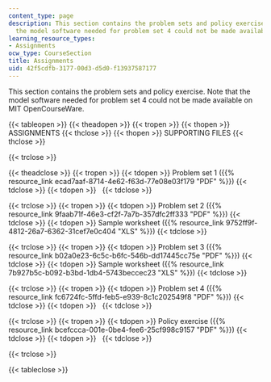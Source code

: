 ```yaml
---
content_type: page
description: This section contains the problem sets and policy exercise. Note that
  the model software needed for problem set 4 could not be made available on MIT OpenCourseWare.
learning_resource_types:
- Assignments
ocw_type: CourseSection
title: Assignments
uid: 42f5cdfb-3177-00d3-d5d0-f13937587177
---
```


This section contains the problem sets and policy exercise. Note that the model software needed for problem set 4 could not be made available on MIT OpenCourseWare.

{{< tableopen >}}
{{< theadopen >}}
{{< tropen >}}
{{< thopen >}}
ASSIGNMENTS
{{< thclose >}}
{{< thopen >}}
SUPPORTING FILES
{{< thclose >}}

{{< trclose >}}

{{< theadclose >}}
{{< tropen >}}
{{< tdopen >}}
Problem set 1 ({{% resource_link ecad7aaf-8714-4e62-f63d-77e08e03f179 "PDF" %}})
{{< tdclose >}}
{{< tdopen >}}
 
{{< tdclose >}}

{{< trclose >}}
{{< tropen >}}
{{< tdopen >}}
Problem set 2 ({{% resource_link 9faab71f-46e3-cf2f-7a7b-357dfc2ff333 "PDF" %}})
{{< tdclose >}}
{{< tdopen >}}
Sample worksheet ({{% resource_link 9752ff9f-4812-26a7-6362-31cef7e0c404 "XLS" %}})
{{< tdclose >}}

{{< trclose >}}
{{< tropen >}}
{{< tdopen >}}
Problem set 3 ({{% resource_link b02a0e23-6c5c-b6fc-546b-dd17445cc75e "PDF" %}})
{{< tdclose >}}
{{< tdopen >}}
Sample worksheet ({{% resource_link 7b927b5c-b092-b3bd-1db4-5743beccec23 "XLS" %}})
{{< tdclose >}}

{{< trclose >}}
{{< tropen >}}
{{< tdopen >}}
Problem set 4 ({{% resource_link fc6724fc-5ffd-feb5-e939-8c1c202549f8 "PDF" %}})
{{< tdclose >}}
{{< tdopen >}}
 
{{< tdclose >}}

{{< trclose >}}
{{< tropen >}}
{{< tdopen >}}
Policy exercise ({{% resource_link bcefccca-001e-0be4-fee6-25cf998c9157 "PDF" %}})
{{< tdclose >}}
{{< tdopen >}}
 
{{< tdclose >}}

{{< trclose >}}

{{< tableclose >}}